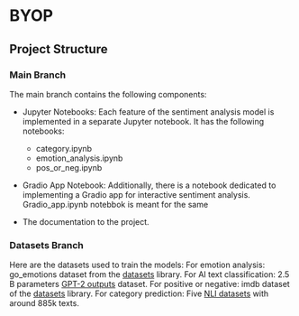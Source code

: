 # BYOP
## Project Structure
### Main Branch
The main branch contains the following components:

- Jupyter Notebooks: Each feature of the sentiment analysis model is implemented in a separate Jupyter notebook. It has the following notebooks:
  - category.ipynb
  - emotion_analysis.ipynb
  - pos_or_neg.ipynb

- Gradio App Notebook: Additionally, there is a notebook dedicated to implementing a Gradio app for interactive sentiment analysis. Gradio_app.ipynb notebbok is meant for the same
- The documentation to the project.

### Datasets Branch
Here are the datasets used to train the models:
For emotion analysis: go_emotions dataset from the [datasets](https://huggingface.co/docs/datasets/index) library.
For AI text classification: 2.5 B parameters [GPT-2 outputs](https://github.com/openai/gpt-2-output-dataset) dataset.
For positive or negative: imdb dataset of the [datasets](https://huggingface.co/docs/datasets/index) library.
For category prediction: Five [NLI datasets](https://github.com/MoritzLaurer/zeroshot-classifier/blob/main/datasets_overview.csv) with around 885k texts.
